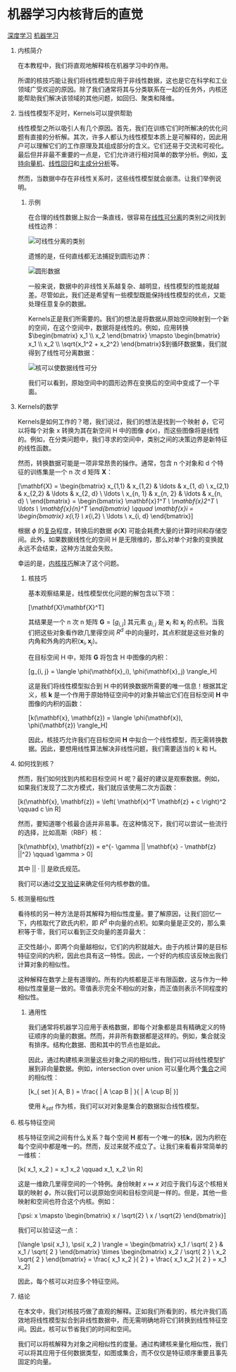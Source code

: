 # 机器学习内核背后的直觉

[深度学习](https://www.baeldung.com/cs/category/ai/deep-learning) [机器学习](https://www.baeldung.com/cs/category/ai/ml)

1. 内核简介

    在本教程中，我们将直观地解释核在机器学习中的作用。

    所谓的核技巧能让我们将线性模型应用于非线性数据，这也是它在科学和工业领域广受欢迎的原因。除了我们通常将其与分类联系在一起的任务外，内核还能帮助我们解决该领域的其他问题，如回归、聚类和降维。

2. 当线性模型不足时，Kernels可以提供帮助

    线性模型之所以吸引人有几个原因。首先，我们在训练它们时所解决的优化问题有直接的分析解。其次，许多人都认为线性模型本质上是可解释的，因此用户可以理解它们的工作原理及其组成部分的含义。它们还易于交流和可视化。最后但并非最不重要的一点是，它们允许进行相对简单的数学分析。例如，[支持向量机](https://www.baeldung.com/cs/ml-support-vector-machines)、[线性回归](https://www.baeldung.com/cs/linear-vs-logistic-regression)和[主成分分析](https://www.baeldung.com/cs/principal-component-analysis)等。

    然而，当数据中存在非线性关系时，这些线性模型就会崩溃。让我们举例说明。

    1. 示例

        在合理的线性数据上拟合一条直线，很容易在[线性可分离](https://www.baeldung.com/cs/nn-linearly-separable-data)的类别之间找到线性边界：

        ![可线性分离的类别](pic/linearly-separable-classes.jpg)

        遗憾的是，任何直线都无法捕捉到圆形边界：

        ![圆形数据](pic/quadratically-separable.jpg)

        一般来说，数据中的非线性关系越复杂、越明显，线性模型的性能就越差。尽管如此，我们还是希望有一些模型既能保持线性模型的优点，又能处理任意复杂的数据。

        Kernels正是我们所需要的。我们的想法是将数据从原始空间映射到一个新的空间，在这个空间中，数据将是线性的。例如，应用转换 $\begin{bmatrix} x_1 \\ x_2 \end{bmatrix} \mapsto \begin{bmatrix} x_1 \\ x_2 \\ \sqrt{x_1^2 + x_2^2} \end{bmatrix}$到循环数据集，我们就得到了线性可分离数据：

        ![核可以使数据线性可分](pic/kernel-separable1.jpg)

        我们可以看到，原始空间中的圆形边界在变换后的空间中变成了一个平面。

3. Kernels的数学

    Kernels是如何工作的？嗯，我们说过，我们的想法是找到一个映射 $\phi$，它可以将每个对象 x 转换为其在新空间 H 中的图像 $\phi(x)$，而这些图像将是线性的。例如，在分类问题中，我们寻求的空间中，类别之间的决策边界是新特征的线性函数。

    然而，转换数据可能是一项非常昂贵的操作。通常，包含 n 个对象和 d 个特征的训练集是一个 n 次 d 矩阵 $\mathbf{X}$：

    \[\mathbf{X} = \begin{bmatrix} x_{1,1} & x_{1,2} & \ldots & x_{1, d} \\ x_{2,1} & x_{2,2} & \ldots & x_{2, d} \\ \ldots \\ x_{n, 1} & x_{n, 2} & \ldots & x_{n, d} \\ \end{bmatrix} = \begin{bmatrix} \mathbf{x}_1^T \\ \mathbf{x}_2^T \\ \ldots \\ \mathbf{x}_{n}^T \end{bmatrix} \qquad \mathbf{x}_i = \begin{bmatrix} x_{i,1} \\ x_{i,2} \\ \ldots \\ x_{i, d} \end{bmatrix}\]

    根据 $\phi$ 的[复杂](https://www.baeldung.com/cs/time-vs-space-complexity)程度，转换后的数据 $\phi(\mathbf{X})$ 可能会耗费大量的计算时间和存储空间。此外，如果数据线性化的空间 H 是无限维的，那么对单个对象的变换就永远不会结束，这种方法就会失败。

    幸运的是，[内核技巧](https://en.wikipedia.org/wiki/Kernel_method)解决了这个问题。

    1. 核技巧

        基本观察结果是，线性模型优化问题的解包含以下项：

        \[\mathbf{X}\mathbf{X}^T\]

        其结果是一个 n 次 n 矩阵 $\mathbf{G} = [g_{i, j}]$ 其元素 $g_{i, j}$ 是 $\mathbf{x}_i$ 和 $\mathbf{x}_j$ 的点积。当我们把这些对象看作欧几里得空间 $R^d$ 中的向量时，其点积就是这些对象的内角和外角的内积$\langle \mathbf{x}_i, \mathbf{x}_j \rangle$。

        在目标空间 H 中，矩阵 $\mathbf{G}$ 将包含 H 中图像的内积：

        \[g_{i, j} = \langle \phi(\mathbf{x}_i), \phi(\mathbf{x}_j) \rangle_H\]

        这是我们将线性模型拟合到 H 中的转换数据所需要的唯一信息！根据其定义，核 $\boldsymbol{k}$ 是一个作用于原始特征空间中的对象并输出它们在目标空间 $\boldsymbol{H}$ 中图像的内积的函数：

        \[k(\mathbf{x}, \mathbf{z}) = \langle \phi(\mathbf{x}), \phi(\mathbf{z}) \rangle_H\]

        因此，核技巧允许我们在目标空间 $\boldsymbol{H}$ 中拟合一个线性模型，而无需转换数据。因此，要想用线性算法解决非线性问题，我们需要适当的 k 和 H。

4. 如何找到核？

    然而，我们如何找到内核和目标空间 H 呢？最好的建议是观察数据。例如，如果我们发现了二次方模式，我们就应该使用二次方函数：

    \[k(\mathbf{x}, \mathbf{z}) = \left( \mathbf{x}^T \mathbf{z} + c \right)^2 \qquad c \in R\]

    然而，要知道哪个核最合适并非易事。在这种情况下，我们可以尝试一些流行的选择，比如高斯（RBF）核：

    \[k(\mathbf{x}, \mathbf{z}) = e^{- \gamma || \mathbf{x} - \mathbf{z} ||^2} \qquad \gamma > 0\]

    其中 $|| \cdot ||$ 是欧氏规范。

    我们可以通过[交叉验证](https://www.baeldung.com/cs/cross-validation-decision-trees)来确定任何内核参数的值。

5. 核测量相似性

    看待核的另一种方法是将其解释为相似性度量。要了解原因，让我们回忆一下，内核取代了欧氏内积，即 $R^d$ 中向量的点积。如果向量是正交的，那么乘积等于零，我们可以看到正交向量的差异最大：

    正交性越小，即两个向量越相似，它们的内积就越大。由于内核计算的是目标特征空间的内积，因此也具有这一特性。因此，一个好的内核应该反映出我们计算对象的相似性。

    这种解释在数学上是有道理的。所有的内核都是正半有限函数，这与作为一种相似性度量是一致的。零值表示完全不相似的对象，而正值则表示不同程度的相似性。

    1. 通用性

        我们通常将机器学习应用于表格数据，即每个对象都是具有精确定义的特征顺序的向量的数据。然而，并非所有数据都是这样的。例如，集合就没有排序。结构化数据、图和其中的节点也是如此。

        因此，通过构建核来测量这些对象之间的相似性，我们可以将线性模型扩展到非向量数据。例如，intersection over union 可以量化两个[集合](https://www.baeldung.com/java-set-operations)之间的相似性：

        \[k_{ set }( A, B ) = \frac{ | A \cap B | }{ | A \cup B| }\]

        使用 $k_{ set }$ 作为核，我们可以对对象是集合的数据拟合线性模型。

6. 核与特征空间

    核与特征空间之间有什么关系？每个空间 $\boldsymbol{H}$ 都有一个唯一的核$\boldsymbol{k}$，因为内积在每个空间中都是唯一的。然而，反过来就不成立了。让我们来看看非常简单的一维核：

    \[k( x_1, x_2 ) = x_1 x_2 \qquad x_1, x_2 \in R\]

    这是一维欧几里得空间的一个特例。身份映射 $x \mapsto x$ 对应于我们与这个核相关联的映射 $\phi$，所以我们可以说原始空间和目标空间是一样的。但是，其他一些映射和空间也符合这个内核。例如：

    \[\psi: x \mapsto \begin{bmatrix} x / \sqrt{2} \\ x / \sqrt{2} \end{bmatrix}\]

    我们可以验证这一点：

    \[\langle \psi( x_1 ), \psi( x_2 ) \rangle = \begin{bmatrix} x_1 / \sqrt{ 2 } &  x_1 / \sqrt{ 2 } \end{bmatrix} \times \begin{bmatrix} x_2 / \sqrt{ 2 } \\ x_2 \sqrt{ 2 } \end{bmatrix} = \frac{ x_1 x_2 }{ 2 } + \frac{ x_1 x_2 }{ 2 } = x_1 x_2\]

    因此，每个核可以对应多个特征空间。

7. 结论

    在本文中，我们对核技巧做了直观的解释。正如我们所看到的，核允许我们高效地将线性模型拟合到非线性数据中，而无需明确地将它们转换到线性特征空间。因此，核可以节省我们的时间和空间。

    我们可以将核解释为对象之间相似性的度量。通过构建核来量化相似性，我们可以将其应用于任何数据类型，如图或集合，而不仅仅是特征顺序重要且事先固定的向量。
